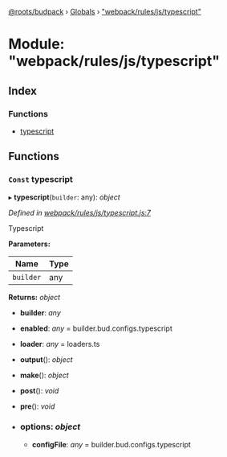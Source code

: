 [@roots/budpack](../README.md) › [Globals](../globals.md) › ["webpack/rules/js/typescript"](_webpack_rules_js_typescript_.md)

# Module: "webpack/rules/js/typescript"

## Index

### Functions

* [typescript](_webpack_rules_js_typescript_.md#const-typescript)

## Functions

### `Const` typescript

▸ **typescript**(`builder`: any): *object*

*Defined in [webpack/rules/js/typescript.js:7](https://github.com/roots/bud-support/blob/5f43850/src/budpack/builder/webpack/rules/js/typescript.js#L7)*

Typescript

**Parameters:**

Name | Type |
------ | ------ |
`builder` | any |

**Returns:** *object*

* **builder**: *any*

* **enabled**: *any* = builder.bud.configs.typescript

* **loader**: *any* = loaders.ts

* **output**(): *object*

* **make**(): *object*

* **post**(): *void*

* **pre**(): *void*

* ### **options**: *object*

  * **configFile**: *any* = builder.bud.configs.typescript
